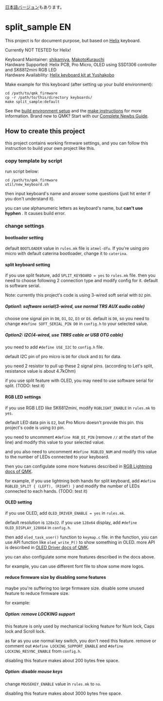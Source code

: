 [日本語バージョン](readme_ja.md)もあります。

# split_sample EN

This project is for document purpose, but based on [Helix](https://github.com/MakotoKurauchi/helix/) keyboard.

Currently NOT TESTED for Helix!

Keyboard Maintainer: [shikamiya](https://github.com/shikamiya), [MakotoKurauchi](https://github.com/MakotoKurauchi)  
Hardware Supported: Helix PCB, Pro Micro, OLED using SSD1306 controller and SK6812mini RGB LED  
Hardware Availability: [Helix keyboard kit at Yushakobo](https://yushakobo.jp/shop/helix-keyboard-kit/)

Make example for this keyboard (after setting up your build environment):
     
    cd /path/to/qmk_firmware
    cp -r /path/to/this/directory keyboards/
    make split_sample:default

See the [build environment setup](https://docs.qmk.fm/#/getting_started_build_tools) and the [make instructions](https://docs.qmk.fm/#/getting_started_make_guide) for more information. Brand new to QMK? Start with our [Complete Newbs Guide](https://docs.qmk.fm/#/newbs).

## How to create this project

this project contains working firmware settings, and you can follow this instruction to build your own project like this.

### copy template by script

run script below:

    cd /path/to/qmk_firmware
    util/new_keyboard.sh

then input keyboard's name and answer some questions (just hit enter if you don't understand it).

you can use alphanumeric letters as keyboard's name, but **can't use hyphen** . It causes build error.

### change settings

#### bootloader setting

default `BOOTLOADER` value in `rules.mk` file is `atmel-dfu`. If you're using pro micro with default caterina bootloader, change it to `caterina`.

#### split keyboard setting

if you use split feature, add `SPLIT_KEYBOARD = yes` to `rules.mk` file. then you need to choose following 2 connection type and modify config for it. default is software serial.

Note: currently this project's code is using 3-wired soft serial with `D2` pin.

##### Option1: software serial(3-wired, use normal TRS AUX audio cable)

choose one signal pin in `D0`, `D1`, `D2`, `D3` or `E6`. default is `D0`, so you need to change `#define SOFT_SERIAL_PIN D0` in `config.h` to your selected value.

##### Option2: I2C(4-wired, use TRRS cable or USB OTG cable)

you need to add `#define USE_I2C` to `config.h` file.

default I2C pin of pro micro is `D0` for clock and `D1` for data.

you need 2 resistor to pull up these 2 signal pins. (according to Let's split, resistance value is about 4.7kOhm)

if you use split feature with OLED, you may need to use software serial for split. (TODO: test it)

#### RGB LED settings

if you use RGB LED like SK6812mini, modify `RGBLIGHT_ENABLE` in `rules.mk` to `yes`.

default LED data pin is `E2`, but Pro Micro doesn't provide this pin. this project's code is using `D3` pin.

you need to uncomment `#define RGB_DI_PIN` (remove `//` at the start of the line) and modify this value to your selected value.

and you also need to uncomment `#define RGBLED_NUM` and modify this value to the number of LEDs connected to your keyboard.

then you can configulate some more features described in [RGB Lightning docs of QMK](https://beta.docs.qmk.fm/features/feature_rgblight).

for example, if you use lightning both hands for split keyboard, add `#define RGBLED_SPLIT { (LEFT), (RIGHT) }` and modify the number of LEDs connected to each hands. (TODO: test it)

#### OLED setting

if you use OLED, add `OLED_DRIVER_ENABLE = yes` in `rules.mk`.

default resolution is `128x32`. if you use `128x64` display, add `#define OLED_DISPLAY_128X64` in `config.h`.

then add `oled_task_user()` function to `keymap.c` file. in the function, you can use API function like `oled_write_P()` to show something in OLED. more API is described in  [OLED Driver docs of QMK](https://beta.docs.qmk.fm/features/feature_oled_driver).

you can also configulate some more features described in the docs above.

for example, you can use different font file to show some more logos.

#### reduce firmware size by disabling some features

maybe you're suffering too large firmware size. disable some unused feature to reduce firmware size.

for example:

##### Option: remove LOCKING support

this feature is only used by mechanical locking feature for Num lock, Caps lock and Scroll lock.

as far as you use normal key switch, you don't need this feature. remove or comment out `#define LOCKING_SUPPORT_ENABLE` and `#define LOCKING_RESYNC_ENABLE` from `config.h`.

disabling this feature makes about 200 bytes free space.

##### Option: disable mouse keys

change `MOUSEKEY_ENABLE` value in `rules.mk` to `no`.

disabling this feature makes about 3000 bytes free space.

###